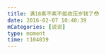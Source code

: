```yaml
---
title: 满18素不素不能收压岁钱了😳
date: 2016-02-07 10:40:39
mCategories: [说说]
type: moment
time: t104039
---
```


